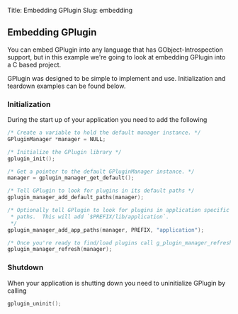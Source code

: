 Title: Embedding GPlugin
Slug: embedding

## Embedding GPlugin

You can embed GPlugin into any language that has GObject-Introspection support,
but in this example we're going to look at embedding GPlugin into a C based
project.

GPlugin was designed to be simple to implement and use. Initialization and
teardown examples can be found below.

### Initialization

During the start up of your application you need to add the following

```c
/* Create a variable to hold the default manager instance. */
GPluginManager *manager = NULL;

/* Initialize the GPlugin library */
gplugin_init();

/* Get a pointer to the default GPluginManager instance. */
manager = gplugin_manager_get_default();

/* Tell GPlugin to look for plugins in its default paths */
gplugin_manager_add_default_paths(manager);

/* Optionally tell GPlugin to look for plugins in application specific
 * paths.  This will add `$PREFIX/lib/application`.
 */
gplugin_manager_add_app_paths(manager, PREFIX, "application");

/* Once you're ready to find/load plugins call g_plugin_manager_refresh. */
gplugin_manager_refresh(manager);
```

### Shutdown

When your application is shutting down you need to uninitialize GPlugin by
calling

```c
gplugin_uninit();
```

